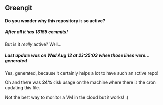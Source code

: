 ## Greengit

#### Do you wonder why this repository is so active?

##### After all it has 13155 commits!

But is it *really* active? Well...

##### Last update was on Wed Aug 12 at 23:25:03 when those lines were... generated

Yes, generated, because it certainly helps a lot to have such an active repo!

Oh and there was **24%** disk usage on the machine
where there is the cron updating this file.

Not the best way to monitor a VM in the cloud but it works! :)
